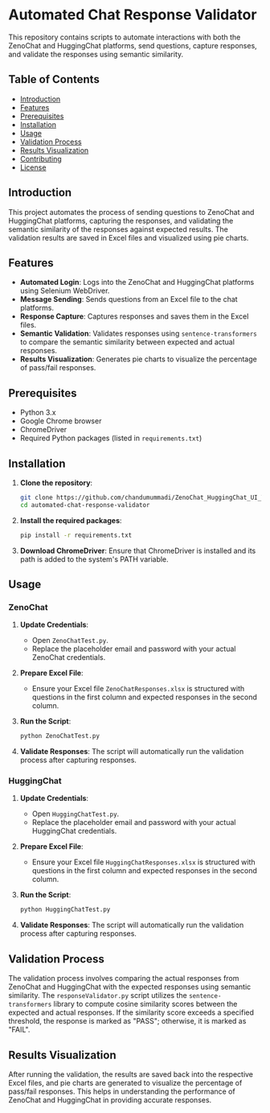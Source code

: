 # Automated Chat Response Validator

This repository contains scripts to automate interactions with both the ZenoChat and HuggingChat platforms, send questions, capture responses, and validate the responses using semantic similarity.

## Table of Contents

- [Introduction](#introduction)
- [Features](#features)
- [Prerequisites](#prerequisites)
- [Installation](#installation)
- [Usage](#usage)
- [Validation Process](#validation-process)
- [Results Visualization](#results-visualization)
- [Contributing](#contributing)
- [License](#license)

## Introduction

This project automates the process of sending questions to ZenoChat and HuggingChat platforms, capturing the responses, and validating the semantic similarity of the responses against expected results. The validation results are saved in Excel files and visualized using pie charts.

## Features

- **Automated Login**: Logs into the ZenoChat and HuggingChat platforms using Selenium WebDriver.
- **Message Sending**: Sends questions from an Excel file to the chat platforms.
- **Response Capture**: Captures responses and saves them in the Excel files.
- **Semantic Validation**: Validates responses using `sentence-transformers` to compare the semantic similarity between expected and actual responses.
- **Results Visualization**: Generates pie charts to visualize the percentage of pass/fail responses.

## Prerequisites

- Python 3.x
- Google Chrome browser
- ChromeDriver
- Required Python packages (listed in `requirements.txt`)

## Installation

1. **Clone the repository**:
    ```sh
    git clone https://github.com/chandumummadi/ZenoChat_HuggingChat_UI_Testing.git
    cd automated-chat-response-validator
    ```

2. **Install the required packages**:
    ```sh
    pip install -r requirements.txt
    ```

3. **Download ChromeDriver**:
    Ensure that ChromeDriver is installed and its path is added to the system's PATH variable.

## Usage

### ZenoChat

1. **Update Credentials**:
    - Open `ZenoChatTest.py`.
    - Replace the placeholder email and password with your actual ZenoChat credentials.

2. **Prepare Excel File**:
    - Ensure your Excel file `ZenoChatResponses.xlsx` is structured with questions in the first column and expected responses in the second column.

3. **Run the Script**:
    ```sh
    python ZenoChatTest.py
    ```

4. **Validate Responses**:
    The script will automatically run the validation process after capturing responses.

### HuggingChat

1. **Update Credentials**:
    - Open `HuggingChatTest.py`.
    - Replace the placeholder email and password with your actual HuggingChat credentials.

2. **Prepare Excel File**:
    - Ensure your Excel file `HuggingChatResponses.xlsx` is structured with questions in the first column and expected responses in the second column.

3. **Run the Script**:
    ```sh
    python HuggingChatTest.py
    ```

4. **Validate Responses**:
    The script will automatically run the validation process after capturing responses.

## Validation Process

The validation process involves comparing the actual responses from ZenoChat and HuggingChat with the expected responses using semantic similarity. The `responseValidator.py` script utilizes the `sentence-transformers` library to compute cosine similarity scores between the expected and actual responses. If the similarity score exceeds a specified threshold, the response is marked as "PASS"; otherwise, it is marked as "FAIL".

## Results Visualization

After running the validation, the results are saved back into the respective Excel files, and pie charts are generated to visualize the percentage of pass/fail responses. This helps in understanding the performance of ZenoChat and HuggingChat in providing accurate responses.


